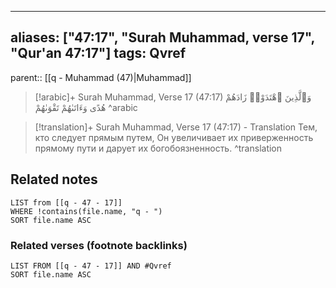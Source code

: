 
---
aliases: ["47:17", "Surah Muhammad, verse 17", "Qur'an 47:17"]
tags: Qvref
---

parent:: [[q - Muhammad (47)|Muhammad]]

> [!arabic]+ Surah Muhammad, Verse 17 (47:17)
> <span class="quran-arabic">وَٱلَّذِينَ ٱهْتَدَوْا۟ زَادَهُمْ هُدًى وَءَاتَىٰهُمْ تَقْوَىٰهُمْ</span>
^arabic

> [!translation]+ Surah Muhammad, Verse 17 (47:17) - Translation
> Тем, кто следует прямым путем, Он увеличивает их приверженность прямому пути и дарует их богобоязненность.
^translation



## Related notes
```dataview
LIST from [[q - 47 - 17]]
WHERE !contains(file.name, "q - ")
SORT file.name ASC
```

### Related verses (footnote backlinks)
```dataview
LIST FROM [[q - 47 - 17]] AND #Qvref
SORT file.name ASC
```

